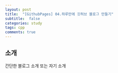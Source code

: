 ```yaml
---
layout: post
title:  "[GithubPages] 04.하루만에 깃허브 블로그 만들기"
subtitle:  false
categories: study
tags: cpp
comments: true
---
```


## 소개

간단한 블로그 소개 또는 자기 소개
